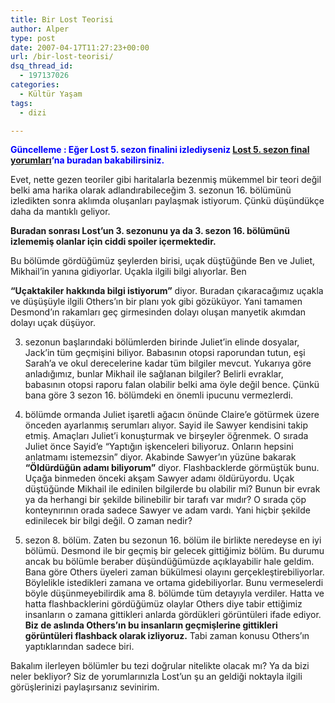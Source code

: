 ```yaml
---
title: Bir Lost Teorisi
author: Alper
type: post
date: 2007-04-17T11:27:23+00:00
url: /bir-lost-teorisi/
dsq_thread_id:
  - 197137026
categories:
  - Kültür Yaşam
tags:
  - dizi

---
```

<span style="color: rgb(0, 0, 255);"><strong>Güncelleme : Eğer Lost 5. sezon finalini izlediyseniz <a href="https://www.murekkep.org/lost-5-sezon-final-yorumlari-2493">Lost 5. sezon final yorumları</a>‘na buradan bakabilirsiniz.</strong></span>

Evet, nette gezen teoriler gibi haritalarla bezenmiş mükemmel bir teori değil belki ama harika olarak adlandırabileceğim 3. sezonun 16. bölümünü izledikten sonra aklımda oluşanları paylaşmak istiyorum. Çünkü düşündükçe daha da mantıklı geliyor.

<p class="alert">
  <strong>Buradan sonrası Lost&#8217;un 3. sezonunu ya da 3. sezon 16. bölümünü izlememiş olanlar için ciddi spoiler içermektedir.</strong>
</p>

<!--more-->Bu bölümde gördüğümüz şeylerden birisi, uçak düştüğünde Ben ve Juliet, Mikhail&#8217;in yanına gidiyorlar. Uçakla ilgili bilgi alıyorlar. Ben 

**&#8220;Uçaktakiler hakkında bilgi istiyorum&#8221;** diyor. Buradan çıkaracağımız uçakla ve düşüşüyle ilgili Others&#8217;ın bir planı yok gibi gözüküyor. Yani tamamen Desmond&#8217;ın rakamları geç girmesinden dolayı oluşan manyetik akımdan dolayı uçak düşüyor.

3. sezonun başlarındaki bölümlerden birinde Juliet&#8217;in elinde dosyalar, Jack&#8217;in tüm geçmişini biliyor. Babasının otopsi raporundan tutun, eşi Sarah&#8217;a ve okul derecelerine kadar tüm bilgiler mevcut. Yukarıya göre anladığımız, bunlar Mikhail ile sağlanan bilgiler? Belirli evraklar, babasının otopsi raporu falan olabilir belki ama öyle değil bence. Çünkü bana göre 3 sezon 16. bölümdeki en önemli ipucunu vermezlerdi.

16. bölümde ormanda Juliet işaretli ağacın önünde Claire&#8217;e götürmek üzere önceden ayarlanmış serumları alıyor. Sayid ile Sawyer kendisini takip etmiş. Amaçları Juliet&#8217;i konuşturmak ve birşeyler öğrenmek. O sırada Juliet önce Sayid&#8217;e &#8220;Yaptığın işkenceleri biliyoruz. Onların hepsini anlatmamı istemezsin&#8221; diyor. Akabinde Sawyer&#8217;ın yüzüne bakarak **&#8220;Öldürdüğün adamı biliyorum&#8221;** diyor. Flashbacklerde görmüştük bunu. Uçağa binmeden önceki akşam Sawyer adamı öldürüyordu. Uçak düştüğünde Mikhail ile edinilen bilgilerde bu olabilir mi? Bunun bir evrak ya da herhangi bir şekilde bilinebilir bir tarafı var mıdır? O sırada çöp konteynırının orada sadece Sawyer ve adam vardı. Yani hiçbir şekilde edinilecek bir bilgi değil. O zaman nedir?

3. sezon 8. bölüm. Zaten bu sezonun 16. bölüm ile birlikte neredeyse en iyi bölümü. Desmond ile bir geçmiş bir gelecek gittiğimiz bölüm. Bu durumu ancak bu bölümle beraber düşündüğümüzde açıklayabilir hale geldim. Bana göre Others üyeleri zaman bükülmesi olayını gerçekleştirebiliyorlar. Böylelikle istedikleri zamana ve ortama gidebiliyorlar. Bunu vermeselerdi böyle düşünmeyebilirdik ama 8. bölümde tüm detayıyla verdiler. Hatta ve hatta flashbacklerini gördüğümüz olaylar Others diye tabir ettiğimiz insanların o zamana gittikleri anlarda gördükleri görüntüleri ifade ediyor. **Biz de aslında Others&#8217;ın bu insanların geçmişlerine gittikleri görüntüleri flashback olarak izliyoruz.** Tabi zaman konusu Others&#8217;ın yaptıklarından sadece biri.

Bakalım ilerleyen bölümler bu tezi doğrular nitelikte olacak mı? Ya da bizi neler bekliyor? Siz de yorumlarınızla Lost&#8217;un şu an geldiği noktayla ilgili görüşlerinizi paylaşırsanız sevinirim.